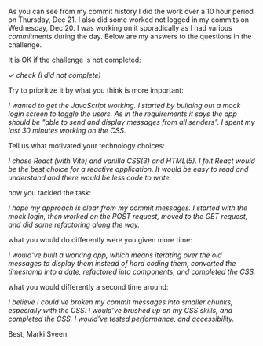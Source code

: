 As you can see from my commit history I did the work over a 10 hour period on Thursday, Dec 21. I also did some worked not logged in my commits on Wednesday, Dec 20. I was working on it sporadically as I had various *commit*ments during the day. Below are my answers to the questions in the challenge.

It is OK if the challenge is not completed:

*✓ check (I did not complete)*

Try to prioritize it by what you think is more important:

*I wanted to get the JavaScript working. I started by building out a mock login screen to toggle the users. As in the requirements it says the app should be "able to send and display messages from all senders". I spent my last 30 minutes working on the CSS.*

Tell us what motivated your technology choices:

*I chose React (with Vite) and vanilla CSS(3) and HTML(5). I felt React would be the best choice for a reactive application. It would be easy to read and understand and there would be less code to write.*

how you tackled the task:

*I hope my approach is clear from my commit messages. I started with the mock login, then worked on the POST request, moved to the GET request, and did some refactoring along the way.*

what you would do differently were you given more time:

*I would've built a working app, which means iterating over the old messages to display them instead of hard coding them, converted the timestamp into a date, refactored into components, and completed the CSS.*

what you would differently a second time around:

*I believe I could’ve broken my commit messages into smaller chunks, especially with the CSS. I would’ve brushed up on my CSS skills, and completed the CSS. I would’ve tested performance, and accessibility.*

Best,
Marki Sveen
